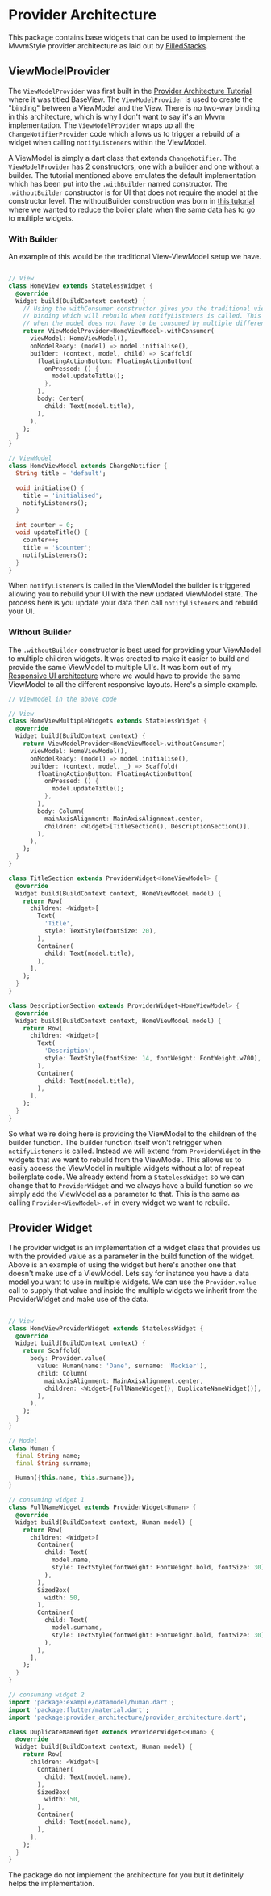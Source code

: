 # Provider Architecture

This package contains base widgets that can be used to implement the MvvmStyle provider architecture as laid out by [FilledStacks](https://www.youtube.com/filledstacks).

## ViewModelProvider

The `ViewModelProvider` was first built in the [Provider Architecture Tutorial](https://youtu.be/kDEflMYTFlk) where it was titled BaseView. The `ViewModelProvider` is used to create the "binding" between a ViewModel and the View. There is no two-way binding in this architecture, which is why I don't want to say it's an Mvvm implementation. The `ViewModelProvider` wraps up all the `ChangeNotifierProvider` code which allows us to trigger a rebuild of a widget when calling `notifyListeners` within the ViewModel.

A ViewModel is simply a dart class that extends `ChangeNotifier`. The `ViewModelProvider` has 2 constructors, one with a builder and one without a builder. The tutorial mentioned above emulates the default implementation which has been put into the `.withBuilder` named constructor. The `.withoutBuilder` constructor is for UI that does not require the model at the constructor level. The withoutBuilder construction was born in [this tutorial](https://youtu.be/HUSqk0OrR7I?t=224) where we wanted to reduce the boiler plate when the same data has to go to multiple widgets.

### With Builder

An example of this would be the traditional View-ViewModel setup we have.

```dart

// View
class HomeView extends StatelessWidget {
  @override
  Widget build(BuildContext context) {
    // Using the withConsumer constructor gives you the traditional viewmodel
    // binding which will rebuild when notifyListeners is called. This is used
    // when the model does not have to be consumed by multiple different UI's.
    return ViewModelProvider<HomeViewModel>.withConsumer(
      viewModel: HomeViewModel(),
      onModelReady: (model) => model.initialise(),
      builder: (context, model, child) => Scaffold(
        floatingActionButton: FloatingActionButton(
          onPressed: () {
            model.updateTitle();
          },
        ),
        body: Center(
          child: Text(model.title),
        ),
      ),
    );
  }
}

// ViewModel
class HomeViewModel extends ChangeNotifier {
  String title = 'default';

  void initialise() {
    title = 'initialised';
    notifyListeners();
  }

  int counter = 0;
  void updateTitle() {
    counter++;
    title = '$counter';
    notifyListeners();
  }
}

```

When `notifyListeners` is called in the ViewModel the builder is triggered allowing you to rebuild your UI with the new updated ViewModel state. The process here is you update your data then call `notifyListeners` and rebuild your UI.

### Without Builder

The `.withoutBuilder` constructor is best used for providing your ViewModel to multiple children widgets. It was created to make it easier to build and provide the same ViewModel to multiple UI's. It was born out of my [Responsive UI architecture](https://youtu.be/HUSqk0OrR7I) where we would have to provide the same ViewModel to all the different responsive layouts. Here's a simple example.

```dart
// Viewmodel in the above code

// View
class HomeViewMultipleWidgets extends StatelessWidget {
  @override
  Widget build(BuildContext context) {
    return ViewModelProvider<HomeViewModel>.withoutConsumer(
      viewModel: HomeViewModel(),
      onModelReady: (model) => model.initialise(),
      builder: (context, model, _) => Scaffold(
        floatingActionButton: FloatingActionButton(
          onPressed: () {
            model.updateTitle();
          },
        ),
        body: Column(
          mainAxisAlignment: MainAxisAlignment.center,
          children: <Widget>[TitleSection(), DescriptionSection()],
        ),
      ),
    );
  }
}

class TitleSection extends ProviderWidget<HomeViewModel> {
  @override
  Widget build(BuildContext context, HomeViewModel model) {
    return Row(
      children: <Widget>[
        Text(
          'Title',
          style: TextStyle(fontSize: 20),
        ),
        Container(
          child: Text(model.title),
        ),
      ],
    );
  }
}

class DescriptionSection extends ProviderWidget<HomeViewModel> {
  @override
  Widget build(BuildContext context, HomeViewModel model) {
    return Row(
      children: <Widget>[
        Text(
          'Description',
          style: TextStyle(fontSize: 14, fontWeight: FontWeight.w700),
        ),
        Container(
          child: Text(model.title),
        ),
      ],
    );
  }
}
```

So what we're doing here is providing the ViewModel to the children of the builder function. The builder function itself won't retrigger when `notifyListeners` is called. Instead we will extend from `ProviderWidget` in the widgets that we want to rebuild from the ViewModel. This allows us to easily access the ViewModel in multiple widgets without a lot of repeat boilerplate code. We already extend from a `StatelessWidget` so we can change that to `ProviderWidget` and we always have a build function so we simply add the ViewModel as a parameter to that. This is the same as calling `Provider<ViewModel>.of` in every widget we want to rebuild.

## Provider Widget

The provider widget is an implementation of a widget class that provides us with the provided value as a parameter in the build function of the widget. Above is an example of using the widget but here's another one that doesn't make use of a ViewModel. Lets say for instance you have a data model you want to use in multiple widgets. We can use the `Provider.value` call to supply that value and inside the multiple widgets we inherit from the ProviderWidget and make use of the data.

```dart

// View
class HomeViewProviderWidget extends StatelessWidget {
  @override
  Widget build(BuildContext context) {
    return Scaffold(
      body: Provider.value(
        value: Human(name: 'Dane', surname: 'Mackier'),
        child: Column(
          mainAxisAlignment: MainAxisAlignment.center,
          children: <Widget>[FullNameWidget(), DuplicateNameWidget()],
        ),
      ),
    );
  }
}

// Model
class Human {
  final String name;
  final String surname;

  Human({this.name, this.surname});
}

// consuming widget 1
class FullNameWidget extends ProviderWidget<Human> {
  @override
  Widget build(BuildContext context, Human model) {
    return Row(
      children: <Widget>[
        Container(
          child: Text(
            model.name,
            style: TextStyle(fontWeight: FontWeight.bold, fontSize: 30),
          ),
        ),
        SizedBox(
          width: 50,
        ),
        Container(
          child: Text(
            model.surname,
            style: TextStyle(fontWeight: FontWeight.bold, fontSize: 30),
          ),
        ),
      ],
    );
  }
}

// consuming widget 2
import 'package:example/datamodel/human.dart';
import 'package:flutter/material.dart';
import 'package:provider_architecture/provider_architecture.dart';

class DuplicateNameWidget extends ProviderWidget<Human> {
  @override
  Widget build(BuildContext context, Human model) {
    return Row(
      children: <Widget>[
        Container(
          child: Text(model.name),
        ),
        SizedBox(
          width: 50,
        ),
        Container(
          child: Text(model.name),
        ),
      ],
    );
  }
}
```

The package do not implement the architecture for you but it definitely helps the implementation. 
